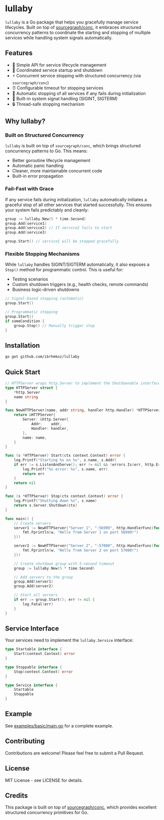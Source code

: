 # lullaby

`lullaby` is a Go package that helps you gracefully manage service lifecycles. Built on top of [sourcegraph/conc](https://github.com/sourcegraph/conc), it embraces structured concurrency patterns to coordinate the starting and stopping of multiple services while handling system signals automatically.

## Features

- 🚀 Simple API for service lifecycle management
- 🔄 Coordinated service startup and shutdown
- ⚡ Concurrent service stopping with structured concurrency (via `sourcegraph/conc`)
- ⏰ Configurable timeout for stopping services
- 🛑 Automatic stopping of all services if any fails during initialization
- 📡 Built-in system signal handling (SIGINT, SIGTERM)
- 🔒 Thread-safe stopping mechanism

## Why lullaby?

### Built on Structured Concurrency

`lullaby` is built on top of `sourcegraph/conc`, which brings structured concurrency patterns to Go. This means:
- Better goroutine lifecycle management
- Automatic panic handling
- Cleaner, more maintainable concurrent code
- Built-in error propagation

### Fail-Fast with Grace

If any service fails during initialization, `lullaby` automatically initiates a graceful stop of all other services that started successfully. This ensures your system fails predictably and cleanly:

```go
group := lullaby.New(5 * time.Second)
group.Add(service1)
group.Add(service2) // If service2 fails to start
group.Add(service3)

group.Start() // service1 will be stopped gracefully
```

### Flexible Stopping Mechanisms

While `lullaby` handles SIGINT/SIGTERM automatically, it also exposes a `Stop()` method for programmatic control. This is useful for:
- Testing scenarios
- Custom shutdown triggers (e.g., health checks, remote commands)
- Business logic-driven shutdowns

```go
// Signal-based stopping (automatic)
group.Start()

// Programmatic stopping
group.Start()
if someCondition {
    group.Stop() // Manually trigger stop
}
```

## Installation

```bash
go get github.com/ibrhmkoz/lullaby
```

## Quick Start

```go
// HTTPServer wraps http.Server to implement the Shutdownable interface
type HTTPServer struct {
	*http.Server
	name string
}

func NewHTTPServer(name, addr string, handler http.Handler) *HTTPServer {
	return &HTTPServer{
		Server: &http.Server{
			Addr:    addr,
			Handler: handler,
		},
		name: name,
	}
}

func (s *HTTPServer) Start(ctx context.Context) error {
	log.Printf("Starting %s on %s", s.name, s.Addr)
	if err := s.ListenAndServe(); err != nil && !errors.Is(err, http.ErrServerClosed) {
		log.Printf("%s error: %v", s.name, err)
		return err
	}
	return nil
}

func (s *HTTPServer) Stop(ctx context.Context) error {
	log.Printf("Shutting down %s", s.name)
	return s.Server.Shutdown(ctx)
}

func main() {
	// Create servers
	server1 := NewHTTPServer("Server 1", ":56999", http.HandlerFunc(func(w http.ResponseWriter, r *http.Request) {
		fmt.Fprintln(w, "Hello from Server 1 on port 56999!")
	}))

	server2 := NewHTTPServer("Server 2", ":57000", http.HandlerFunc(func(w http.ResponseWriter, r *http.Request) {
		fmt.Fprintln(w, "Hello from Server 2 on port 57000!")
	}))

	// Create shutdown group with 5-second timeout
	group := lullaby.New(5 * time.Second)

	// Add servers to the group
	group.Add(server1)
	group.Add(server2)

	// Start all servers
	if err := group.Start(); err != nil {
		log.Fatal(err)
	}
}
```

## Service Interface

Your services need to implement the `lullaby.Service` interface:

```go
type Startable interface {
    Start(context.Context) error
}

type Stoppable interface {
    Stop(context.Context) error
}

type Service interface {
    Startable
    Stoppable
}
```

## Example

See [examples/basic/main.go](examples/basic/main.go) for a complete example.

## Contributing

Contributions are welcome! Please feel free to submit a Pull Request.

## License

MIT License - see LICENSE for details.

## Credits

This package is built on top of [sourcegraph/conc](https://github.com/sourcegraph/conc), which provides excellent structured concurrency primitives for Go.
